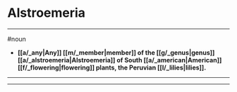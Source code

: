 # Alstroemeria
---
#noun
- **[[a/_any|Any]] [[m/_member|member]] of the [[g/_genus|genus]] [[a/_alstroemeria|Alstroemeria]] of South [[a/_american|American]] [[f/_flowering|flowering]] plants, the Peruvian [[l/_lilies|lilies]].**
---
---
